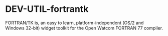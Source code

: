 DEV-UTIL-fortrantk
==================

FORTRAN/TK is, an easy to learn, platform-independent (OS/2 and Windows 32-bit) widget toolkit for the Open Watcom FORTRAN 77 compiler.
